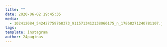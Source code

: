 ```yaml
---
title: ""
date: 2020-06-02 19:45:35
media: 
  - 102412084_542427759768373_9115713412138066175_n_17868271240781107.jpg
tags: 
template: instagram
author: 24paginas
---
```

